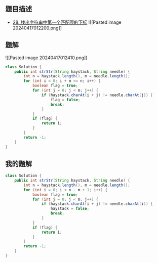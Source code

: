 ## 题目描述

- [28. 找出字符串中第一个匹配项的下标](https://leetcode.cn/problems/find-the-index-of-the-first-occurrence-in-a-string/)
![[Pasted image 20240417012200.png]]

## 题解

![[Pasted image 20240417012410.png]]

```java
class Solution {
    public int strStr(String haystack, String needle) {
	    int n = haystack.length(), m = needle.length();
        for (int i = 0; i + m <= n; i++) {
            boolean flag = true;
            for (int j = 0; j < m; j++) {
                if (haystack.charAt(i + j) != needle.charAt(j)) {
                    flag = false;
                    break;
                }
            }
            if (flag) {
                return i;
            }
        }
        return -1; 
    }
}
```

## 我的题解

```java
class Solution {
    public int strStr(String haystack, String needle) {
	    int n = haystack.length(), m = needle.length();
		for (int i = 0; i < n - m + 1; i++) {
			boolean flag = true;
			for (int j = 0; j < m; j++) {
				if (haystack.charAt(i + j) != needle.charAt(i)) {
					haystack = false;
					break;
				}
			}
			if (flag) {
				return i;
			}
		}
		return -1;
    }
}
```